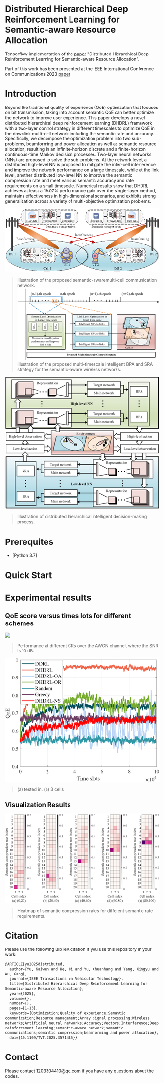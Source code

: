 
# Distributed Hierarchical Deep Reinforcement Learning for Semantic-aware Resource Allocation

Tensorflow implementation of the [paper](https://ieeexplore.ieee.org/document/11006945) "Distributed Hierarchical Deep Reinforcement Learning for Semantic-aware Resource Allocation". 

Part of this work has been presented at the IEEE International Conference on Communications 2023 [paper](https://ieeexplore.ieee.org/document/10279009)

# Introduction
Beyond the traditional quality of experience (QoE) optimization that focuses on bit transmission, taking into account semantic QoE can better optimize the network to improve user experience. This paper develops a novel distributed hierarchical deep reinforcement learning (DHDRL) framework with a two-layer control strategy in different timescales to optimize QoE in the downlink multi-cell network including the semantic rate and accuracy. Specifically, we decompose the optimization problem into two sub-problems, beamforming and power allocation as well as semantic resource allocation, resulting in an infinite-horizon discrete and a finite-horizon continuous-time Markov decision processes. Two-layer neural networks (NNs) are proposed to solve the sub-problems. At the network level, a distributed high-level NN is proposed to mitigate the inter-cell interference and improve the network performance on a large timescale, while at the link level, another distributed low-level NN to improve the semantic compression rate and meet various semantic accuracy and rate requirements on a small timescale. Numerical results show that DHDRL achieves at least a 19.07% performance gain over the single-layer method, maintains effectiveness in high-dimensional scenarios, and exhibits strong generalization across a variety of multi-objective optimization problems.

![ ](./figure/DHDRL-SystemModel.png)
>  Illustration of the proposed semantic-awaremulti-cell communication network.
![ ](./figure/MultiTimeBPAandSRA.png)
>  Illustration of the proposed multi-timescale intelligent BPA and SRA strategy for the semantic-aware wireless networks.

![ ](./figure/HierLeanringFramework.png)
>   Illustration of distributed hierarchical intelligent decision-making process.


# Prerequites
* [Python 3.7]


# Quick Start



# Experimental results


## QoE score versus times lots for different schemes

![ ](./figure/results_CompressionRate_AWGN.png)
>  Performance at different CRs over the AWGN channel, where the SNR is 10 dB.

![ ](./figure/TimeslotVSqoe_S10_P20_C3-eps-converted-to.png)
> (a) tested in. (a) 3 cells



## Visualization Results

![ ](./figure/K_heatmap-eps-converted-to.png)
>  Heatmap of semantic compression rates for different semantic rate requirements.


# Citation

Please use the following BibTeX citation if you use this repository in your work:

```
@ARTICLE{yu2025distributed,
  author={Yu, Kaiwen and He, Qi and Yu, Chuanhang and Yang, Xingyu and Wu, Gang},
  journal={IEEE Transactions on Vehicular Technology}, 
  title={Distributed Hierarchical Deep Reinforcement Learning for Semantic-aware Resource Allocation}, 
  year={2025},
  volume={},
  number={},
  pages={1-13},
  keywords={Optimization;Quality of experience;Semantic communication;Resource management;Array signal processing;Wireless networks;Artificial neural networks;Accuracy;Vectors;Interference;Deep reinforcement learning;semantic-aware network;semantic communications;semantic compression;beamforming and power allocation},
  doi={10.1109/TVT.2025.3571485}}
```

# Contact
Please contact 1203304410@qq.com if you have any questions about the codes.
